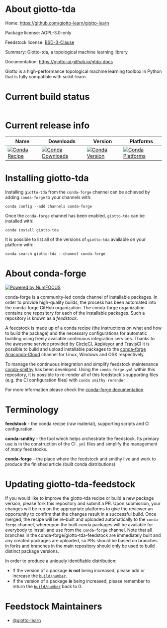 About giotto-tda
================

Home: https://github.com/giotto-learn/giotto-learn

Package license: AGPL-3.0-only

Feedstock license: [BSD-3-Clause](https://github.com/conda-forge/giotto-tda-feedstock/blob/master/LICENSE.txt)

Summary: Giotto-tda, a topological machine learning library

Documentation: https://giotto-ai.github.io/gtda-docs

Giotto is a high-performance topological machine learning
toolbox in Python that is fully
compatible with scikit-learn.


Current build status
====================


<table>
</table>

Current release info
====================

| Name | Downloads | Version | Platforms |
| --- | --- | --- | --- |
| [![Conda Recipe](https://img.shields.io/badge/recipe-giotto--tda-green.svg)](https://anaconda.org/conda-forge/giotto-tda) | [![Conda Downloads](https://img.shields.io/conda/dn/conda-forge/giotto-tda.svg)](https://anaconda.org/conda-forge/giotto-tda) | [![Conda Version](https://img.shields.io/conda/vn/conda-forge/giotto-tda.svg)](https://anaconda.org/conda-forge/giotto-tda) | [![Conda Platforms](https://img.shields.io/conda/pn/conda-forge/giotto-tda.svg)](https://anaconda.org/conda-forge/giotto-tda) |

Installing giotto-tda
=====================

Installing `giotto-tda` from the `conda-forge` channel can be achieved by adding `conda-forge` to your channels with:

```
conda config --add channels conda-forge
```

Once the `conda-forge` channel has been enabled, `giotto-tda` can be installed with:

```
conda install giotto-tda
```

It is possible to list all of the versions of `giotto-tda` available on your platform with:

```
conda search giotto-tda --channel conda-forge
```


About conda-forge
=================

[![Powered by NumFOCUS](https://img.shields.io/badge/powered%20by-NumFOCUS-orange.svg?style=flat&colorA=E1523D&colorB=007D8A)](http://numfocus.org)

conda-forge is a community-led conda channel of installable packages.
In order to provide high-quality builds, the process has been automated into the
conda-forge GitHub organization. The conda-forge organization contains one repository
for each of the installable packages. Such a repository is known as a *feedstock*.

A feedstock is made up of a conda recipe (the instructions on what and how to build
the package) and the necessary configurations for automatic building using freely
available continuous integration services. Thanks to the awesome service provided by
[CircleCI](https://circleci.com/), [AppVeyor](https://www.appveyor.com/)
and [TravisCI](https://travis-ci.com/) it is possible to build and upload installable
packages to the [conda-forge](https://anaconda.org/conda-forge)
[Anaconda-Cloud](https://anaconda.org/) channel for Linux, Windows and OSX respectively.

To manage the continuous integration and simplify feedstock maintenance
[conda-smithy](https://github.com/conda-forge/conda-smithy) has been developed.
Using the ``conda-forge.yml`` within this repository, it is possible to re-render all of
this feedstock's supporting files (e.g. the CI configuration files) with ``conda smithy rerender``.

For more information please check the [conda-forge documentation](https://conda-forge.org/docs/).

Terminology
===========

**feedstock** - the conda recipe (raw material), supporting scripts and CI configuration.

**conda-smithy** - the tool which helps orchestrate the feedstock.
                   Its primary use is in the construction of the CI ``.yml`` files
                   and simplify the management of *many* feedstocks.

**conda-forge** - the place where the feedstock and smithy live and work to
                  produce the finished article (built conda distributions)


Updating giotto-tda-feedstock
=============================

If you would like to improve the giotto-tda recipe or build a new
package version, please fork this repository and submit a PR. Upon submission,
your changes will be run on the appropriate platforms to give the reviewer an
opportunity to confirm that the changes result in a successful build. Once
merged, the recipe will be re-built and uploaded automatically to the
`conda-forge` channel, whereupon the built conda packages will be available for
everybody to install and use from the `conda-forge` channel.
Note that all branches in the conda-forge/giotto-tda-feedstock are
immediately built and any created packages are uploaded, so PRs should be based
on branches in forks and branches in the main repository should only be used to
build distinct package versions.

In order to produce a uniquely identifiable distribution:
 * If the version of a package **is not** being increased, please add or increase
   the [``build/number``](https://conda.io/docs/user-guide/tasks/build-packages/define-metadata.html#build-number-and-string).
 * If the version of a package **is** being increased, please remember to return
   the [``build/number``](https://conda.io/docs/user-guide/tasks/build-packages/define-metadata.html#build-number-and-string)
   back to 0.

Feedstock Maintainers
=====================

* [@giotto-learn](https://github.com/giotto-learn/)

